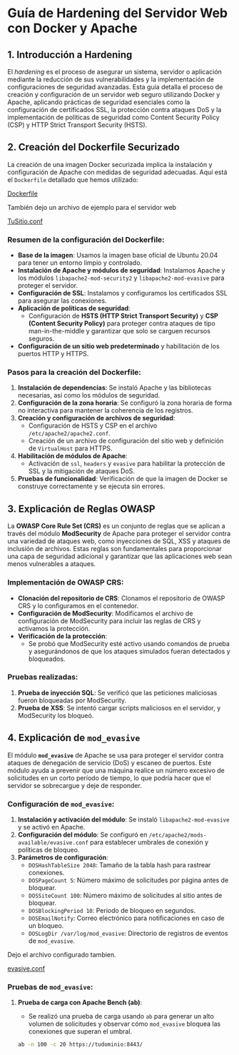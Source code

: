 # Guía de Hardening del Servidor Web con Docker y Apache

## 1. Introducción a Hardening

El *hardening* es el proceso de asegurar un sistema, servidor o aplicación mediante la reducción de sus vulnerabilidades y la implementación de configuraciones de seguridad avanzadas. Esta guía detalla el proceso de creación y configuración de un servidor web seguro utilizando Docker y Apache, aplicando prácticas de seguridad esenciales como la configuración de certificados SSL, la protección contra ataques DoS y la implementación de políticas de seguridad como Content Security Policy (CSP) y HTTP Strict Transport Security (HSTS).

## 2. Creación del Dockerfile Securizado

La creación de una imagen Docker securizada implica la instalación y configuración de Apache con medidas de seguridad adecuadas. Aquí está el `Dockerfile` detallado que hemos utilizado:

[Dockerfile](./Dockerfile)

También dejo un archivo de ejemplo para el servidor web

[TuSitio.conf](./TuSitio.conf)


### **Resumen de la configuración del Dockerfile**:
- **Base de la imagen**: Usamos la imagen base oficial de Ubuntu 20.04 para tener un entorno limpio y controlado.
- **Instalación de Apache y módulos de seguridad**: Instalamos Apache y los módulos `libapache2-mod-security2` y `libapache2-mod-evasive` para proteger el servidor.
- **Configuración de SSL**: Instalamos y configuramos los certificados SSL para asegurar las conexiones.
- **Aplicación de políticas de seguridad**:
  - Configuración de **HSTS (HTTP Strict Transport Security)** y **CSP (Content Security Policy)** para proteger contra ataques de tipo man-in-the-middle y garantizar que solo se carguen recursos seguros.
- **Configuración de un sitio web predeterminado** y habilitación de los puertos HTTP y HTTPS.

### **Pasos para la creación del Dockerfile**:
1. **Instalación de dependencias**: Se instaló Apache y las bibliotecas necesarias, así como los módulos de seguridad.
2. **Configuración de la zona horaria**: Se configuró la zona horaria de forma no interactiva para mantener la coherencia de los registros.
3. **Creación y configuración de archivos de seguridad**:
   - Configuración de HSTS y CSP en el archivo `/etc/apache2/apache2.conf`.
   - Creación de un archivo de configuración del sitio web y definición de `VirtualHost` para HTTPS.
4. **Habilitación de módulos de Apache**:
   - Activación de `ssl`, `headers` y `evasive` para habilitar la protección de SSL y la mitigación de ataques DoS.
5. **Pruebas de funcionalidad**: Verificación de que la imagen de Docker se construye correctamente y se ejecuta sin errores.

## 3. Explicación de Reglas OWASP

La **OWASP Core Rule Set (CRS)** es un conjunto de reglas que se aplican a través del módulo **ModSecurity** de Apache para proteger el servidor contra una variedad de ataques web, como inyecciones de SQL, XSS y ataques de inclusión de archivos. Estas reglas son fundamentales para proporcionar una capa de seguridad adicional y garantizar que las aplicaciones web sean menos vulnerables a ataques.

### **Implementación de OWASP CRS**:
- **Clonación del repositorio de CRS**: Clonamos el repositorio de OWASP CRS y lo configuramos en el contenedor.
- **Configuración de ModSecurity**: Modificamos el archivo de configuración de ModSecurity para incluir las reglas de CRS y activamos la protección.
- **Verificación de la protección**:
  - Se probó que ModSecurity esté activo usando comandos de prueba y asegurándonos de que los ataques simulados fueran detectados y bloqueados.

### **Pruebas realizadas**:
1. **Prueba de inyección SQL**: Se verificó que las peticiones maliciosas fueron bloqueadas por ModSecurity.
2. **Prueba de XSS**: Se intentó cargar scripts maliciosos en el servidor, y ModSecurity los bloqueó.

## 4. Explicación de `mod_evasive`

El módulo **`mod_evasive`** de Apache se usa para proteger el servidor contra ataques de denegación de servicio (DoS) y escaneo de puertos. Este módulo ayuda a prevenir que una máquina realice un número excesivo de solicitudes en un corto período de tiempo, lo que podría hacer que el servidor se sobrecargue y deje de responder.

### **Configuración de `mod_evasive`**:
1. **Instalación y activación del módulo**: Se instaló `libapache2-mod-evasive` y se activó en Apache.
2. **Configuración del módulo**: Se configuró en `/etc/apache2/mods-available/evasive.conf` para establecer umbrales de conexión y políticas de bloqueo.
3. **Parámetros de configuración**:
   - `DOSHashTableSize 2048`: Tamaño de la tabla hash para rastrear conexiones.
   - `DOSPageCount 5`: Número máximo de solicitudes por página antes de bloquear.
   - `DOSSiteCount 100`: Número máximo de solicitudes al sitio antes de bloquear.
   - `DOSBlockingPeriod 10`: Periodo de bloqueo en segundos.
   - `DOSEmailNotify`: Correo electrónico para notificaciones en caso de un bloqueo.
   - `DOSLogDir /var/log/mod_evasive`: Directorio de registros de eventos de `mod_evasive`.

Dejo el archivo configurado tambien.

[evasive.conf](./evasive.conf)

### **Pruebas de `mod_evasive`**:
1. **Prueba de carga con Apache Bench (ab)**:
   - Se realizó una prueba de carga usando `ab` para generar un alto volumen de solicitudes y observar cómo `mod_evasive` bloquea las conexiones que superan el umbral.

   ```bash
   ab -n 100 -c 20 https://tudominio:8443/
